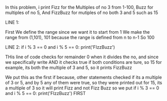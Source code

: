 In this problem, i print Fizz for the Multiples of no 3 from 1-100, Buzz for multiples of no 5, And FizzBuzz for mutiples of no both 3 and 5 such as 15

LINE 1:

First We define the range since we want it to start from 1 
We make the range from (1,101), 101 because the range is defined from n to n-1
So 100

LINE 2:
 if i % 3 == 0 and i % 5 == 0:
        print('FIzzBuzz')

THis line of code checks for remainder 0 when it divides the no, and since we specifically write AND 
it checks true if both conditions are ture,
so 15 for example, its both the multiple of 3 and 5, so it prints FizzBuzz

We put this as the first if because, other statements checked if its a multiple of 3 or 5, and by 5 any of them were true, so they were printed out for 15, its a multiple of 3 so it will print Fizz and not Fizz Buzz
so we put  if i % 3 == 0 and i % 5 == 0:
        print('FIzzBuzz')    FIRST

        
